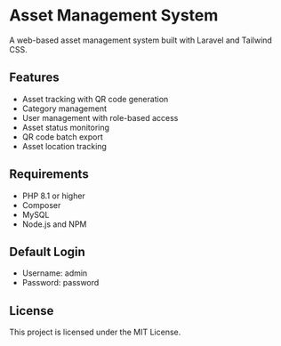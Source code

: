 # Asset Management System

A web-based asset management system built with Laravel and Tailwind CSS.

## Features

- Asset tracking with QR code generation
- Category management
- User management with role-based access
- Asset status monitoring
- QR code batch export
- Asset location tracking

## Requirements

- PHP 8.1 or higher
- Composer
- MySQL
- Node.js and NPM

## Default Login

- Username: admin
- Password: password

## License

This project is licensed under the MIT License.

